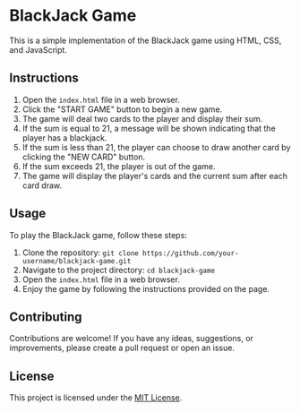 # BlackJack Game

This is a simple implementation of the BlackJack game using HTML, CSS, and JavaScript.

## Instructions

1. Open the `index.html` file in a web browser.
2. Click the "START GAME" button to begin a new game.
3. The game will deal two cards to the player and display their sum.
4. If the sum is equal to 21, a message will be shown indicating that the player has a blackjack.
5. If the sum is less than 21, the player can choose to draw another card by clicking the "NEW CARD" button.
6. If the sum exceeds 21, the player is out of the game.
7. The game will display the player's cards and the current sum after each card draw.

## Usage

To play the BlackJack game, follow these steps:

1. Clone the repository: `git clone https://github.com/your-username/blackjack-game.git`
2. Navigate to the project directory: `cd blackjack-game`
3. Open the `index.html` file in a web browser.
4. Enjoy the game by following the instructions provided on the page.

## Contributing

Contributions are welcome! If you have any ideas, suggestions, or improvements, please create a pull request or open an issue.

## License

This project is licensed under the [MIT License](LICENSE).
